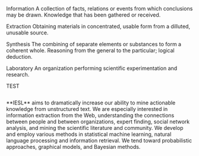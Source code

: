 <span class="ieslEmp" markdown="1">Information</span> A collection of facts, relations or events from which conclusions may be drawn. Knowledge that has been gathered or received.

<span class="ieslEmp" markdown="1">Extraction</span> Obtaining materials in concentrated, usable form from a dilluted, unusable source.

<span class="ieslEmp" markdown="1">Synthesis</span> The combining of separate elements or substances to form a coherent whole. Reasoning from the general to the particular; logical deduction.

<span class="ieslEmp">Laboratory</span> An organization performing scientific experimentation and research.

TEST

<p style="margin-top: 2em" markdown="1">
**IESL** aims to dramatically increase our ability to mine actionable knowledge from unstructured text. We are especially interested in information extraction from the Web, understanding the connections between people and between organizations, expert finding, social network analysis, and mining the scientific literature and community. We develop and employ various methods in statistical machine learning, natural language processing and information retrieval. We tend toward probabilistic approaches, graphical models, and Bayesian methods.
</p>